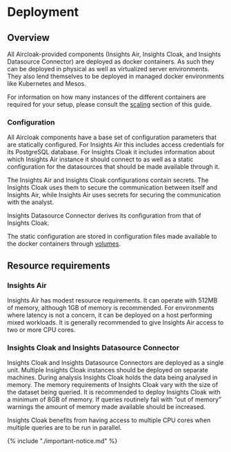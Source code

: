 # Deployment

## Overview

All Aircloak-provided components (Insights Air, Insights Cloak, and Insights Datasource Connector) are deployed as
docker containers. As such they can be deployed in physical as well as virtualized server environments. They also lend
themselves to be deployed in managed docker environments like Kubernetes and Mesos.

For information on how many instances of the different containers are required for your setup,
please consult the [scaling](scaling.md) section of this guide.


### Configuration

All Aircloak components have a base set of configuration parameters that are statically configured. For Insights Air
this includes access credentials for its PostgreSQL database. For Insights Cloak it includes information about which
Insights Air instance it should connect to as well as a static configuration for the datasources that should be made
available through it.

The Insights Air and Insights Cloak configurations contain secrets.
The Insights Cloak uses them to secure the communication between itself and Insights Air, while
Insights Air uses secrets for securing the communication with the analyst.

Insights Datasource Connector derives its configuration from that of Insights Cloak.

The static configuration are stored in configuration files made available to the docker containers through
[volumes](https://docs.docker.com/engine/tutorials/dockervolumes/).

## Resource requirements

### Insights Air

Insights Air has modest resource requirements. It can operate with 512MB of memory, although 1GB of memory is
recommended. For environments where latency is not a concern, it can be deployed on a host performing mixed workloads.
It is generally recommended to give Insights Air access to two or more CPU cores.

### Insights Cloak and Insights Datasource Connector

Insights Cloak and Insights Datasource Connectors are deployed as a single unit. Multiple Insights Cloak instances
should be deployed on separate machines.
During analysis Insights Cloak holds the data being analysed in memory. The memory requirements of Insights Cloak vary
with the size of the dataset being queried. It is recommended to deploy Insights Cloak with a minimum of 8GB of memory.
If queries routinely fail with “out of memory” warnings the amount of memory made available should be increased.

Insights Cloak benefits from having access to multiple CPU cores when multiple queries are to be run in parallel.

{% include "./important-notice.md" %}
